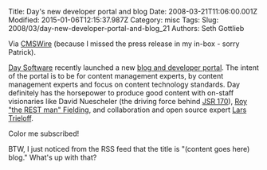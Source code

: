 Title: Day&#39;s new developer portal and blog
Date: 2008-03-21T11:06:00.001Z
Modified: 2015-01-06T12:15:37.987Z
Category: misc
Tags: 
Slug: 2008/03/day-new-developer-portal-and-blog_21
Authors: Seth Gottlieb

Via [CMSWire](http://www.cmswire.com/cms/enterprise-cms/swiss-cms-vendor-day-launches-developer-portal-and-blog-002450.php) (because I missed the press release in my in-box - sorry Patrick).  
  
[Day Software](http://www.day.com) recently launched a new [blog and developer portal](http://dev.day.com).  The intent of the portal is to be for content management experts, by content management experts and focus on content technology standards.  Day definitely has the horsepower to produce good content with on-staff visionaries like David Nuescheler (the driving force behind [JSR 170](http://jcp.org/en/jsr/detail?id=170)), [Roy "the REST man" Fielding](http://roy.gbiv.com/), and collaboration and open source expert [Lars Trieloff](http://weblogs.goshaky.com/weblogs/lars/).  
  
Color me subscribed!   
  
BTW, I just noticed from the RSS feed that the title is "(content goes here) blog." What's up with that?
